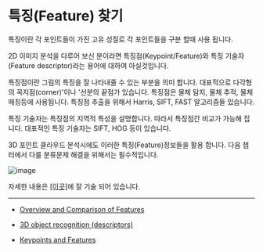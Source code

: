# 특징(Feature) 찾기 

특징이란 각 포인트들이 가진 고유 성질로 각 포인트들을 구분 할때 사용 됩니다.  

2D 이미지 분석을 다루어 보신 분이라면 특징점(Keypoint/Feature)와 특징 기술자(Feature descriptor)라는 용어에 대하여 아실것입니다. 

특징점이란 그림의 특징을 잘 나타내줄 수 있는 부분을 의미 합니다. 대표적으로 다각형의 꼭지점(corner)'이나 '선분의 끝점가 있습니다. 특징점은 물체 탐지, 물체 추적, 물체 매칭등에 사용됩니다. 특징점 추출을 위해서  Harris, SIFT, FAST 알고리즘들 있습니다. 

특징 기술자는 특징점의 지역적 특성을 설명합니다. 따라서 특징점간 비교가 가능해 집니다. 대표적인 특징 기술자는 SIFT, HOG 등이 있습니다. 

3D 포인트 클라우드 분석시에도 이러한 특징(Feature)정보들을 활용 합니다. 다음 챕터에서 다룰 분류문제 해결을 위해서는 필수적입니다. 

![image](https://user-images.githubusercontent.com/17797922/47074467-68e8ff80-d235-11e8-9c5c-541cf31ac671.png)

자세한 내용은 [[이곳]](http://robotica.unileon.es/index.php/PCL/OpenNI_tutorial_4:_3D_object_recognition_\(descriptors\))에 잘 기술 되어 있습니다. 



---

- [Overview and Comparison of Features](https://github.com/PointCloudLibrary/pcl/wiki/Overview-and-Comparison-of-Features)


- [3D object recognition (descriptors)](http://robotica.unileon.es/index.php/PCL/OpenNI_tutorial_4:_3D_object_recognition_\(descriptors\))

- [Keypoints and Features](http://www.pointclouds.org/assets/uploads/cglibs13_features.pdf)